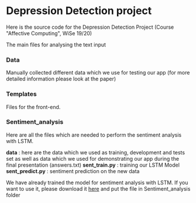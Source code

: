 # Depression Detection project

Here is the source code for the Depression Detection Project (Course "Affective Computing", WiSe 19/20)

The main files for analysing the text input 

### Data

Manually collected different data which we use for testing our app (for more detailed information please look at the paper)

### Templates
Files for the front-end. 

### Sentiment_analysis
Here are all the files which are needed to perform the sentiment analysis with LSTM.

**data** : here are the data which we used as training, development and tests set as well as data which we used for demonstrating our app during the final presentation (answers.txt)
**sent_train.py** : training our LSTM Model
**sent_predict.py** : sentiment prediction on the new data

We have already trained the model for sentiment analysis with LSTM. If you want to use it, please download it [here](https://www.icloud.com/iclouddrive/07l-mKo0NRemSlP5AQQY__HgQ#trained_model) and put the file in Sentiment_analysis folder

